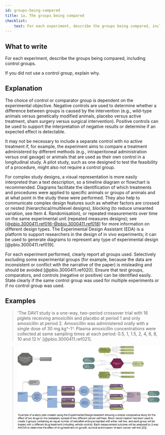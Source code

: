 ```yaml
---
id: groups-being-compared
title: 1a. The groups being compared
checklist: 
    text: For each experiment, describe the groups being compared, including control groups. If you did not use a control group, explain why.
---
```


## What to write

For each experiment, describe the groups being compared, including control groups.

If you did not use a control group, explain why.

## Explanation

The choice of control or comparator group is dependent
on the experimental objective. Negative controls are used to determine
whether a difference between groups is caused by the intervention (e.g.,
wild-type animals versus genetically modified animals, placebo versus
active treatment, sham surgery versus surgical intervention). Positive
controls can be used to support the interpretation of negative results
or determine if an expected effect is detectable.

It may not be necessary to include a separate control with no active
treatment if, for example, the experiment aims to compare a treatment
administered by different methods (e.g., intraperitoneal administration
versus oral gavage) or animals that are used as their own control in a
longitudinal study. A pilot study, such as one designed to test the
feasibility of a procedure, might also not require a control group.

For complex study designs, a visual representation is more easily
interpreted than a text description, so a timeline diagram or flowchart
is recommended. Diagrams facilitate the identification of which
treatments and procedures were applied to specific animals or groups of
animals and at what point in the study these were performed. They also
help to communicate complex design features such as whether factors are
crossed or nested (hierarchical/multilevel designs), blocking (to reduce
unwanted variation, see Item 4. Randomisation), or repeated measurements
over time on the same experimental unit (repeated measures designs); see
[@pbio.3000411.ref016-@pbio.3000411.ref018] for more information
on different design types. The Experimental Design Assistant (EDA) is a
platform to support researchers in the design of in vivo experiments; it
can be used to generate diagrams to represent any type of experimental
design [@pbio.3000411.ref019].

For each experiment performed, clearly report all groups used.
Selectively excluding some experimental groups (for example, because the
data are inconsistent or conflict with the narrative of the paper) is
misleading and should be avoided [@pbio.3000411.ref020]. Ensure that
test groups, comparators, and controls (negative or positive) can be
identified easily. State clearly if the same control group was used for
multiple experiments or if no control group was used.

## Examples

> 'The DAV1 study is a one-way, two-period crossover trial with 16 piglets
receiving amoxicillin and placebo at period 1 and only amoxicillin at
period 2. Amoxicillin was administered orally with a single dose of 30
mg.kg^-1^. Plasma amoxicillin concentrations were collected at same
sampling times at each period: 0.5, 1, 1.5, 2, 4, 6, 8, 10 and 12 h'
[@pbio.3000411.ref021].

> ![Example of study plan. Reproduced from reference @pbio.3000411.ref022](../uploads/pbio.3000411.g001.jpg)
